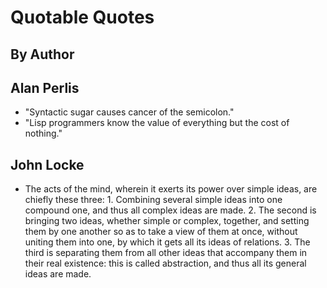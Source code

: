 Quotable Quotes
===============
By Author
---------------
Alan Perlis
---------------
* "Syntactic sugar causes cancer of the semicolon."
* "Lisp programmers know the value of everything but the cost of nothing."

John Locke
---------------

* The acts of the mind, wherein it exerts its power over simple ideas, are chiefly these three: 1. Combining several simple ideas into one compound one, and thus all complex ideas are made. 2. The second is bringing two ideas, whether simple or complex, together, and setting them by one another so as to take a view of them at once, without uniting them into one, by which it gets all its ideas of relations. 3. The third is separating them from all other ideas that accompany them in their real existence: this is called abstraction, and thus all its general ideas are made.